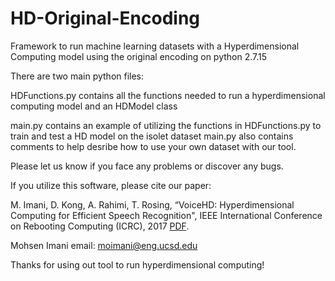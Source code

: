 # HD-Original-Encoding
Framework to run machine learning datasets with a Hyperdimensional Computing model using the original encoding on python 2.7.15

There are two main python files:

HDFunctions.py contains all the functions needed to run a hyperdimensional computing model and an HDModel class

main.py contains an example of utilizing the functions in HDFunctions.py to train and test a HD model on the isolet dataset
main.py also contains comments to help desribe how to use your own dataset with our tool.

Please let us know if you face any problems or discover any bugs.

If you utilize this software, please cite our paper:

M. Imani, D. Kong, A. Rahimi, T. Rosing, “VoiceHD: Hyperdimensional Computing for Efficient Speech Recognition",
IEEE International Conference on Rebooting Computing (ICRC), 2017 [PDF](http://moimani.weebly.com/uploads/2/3/8/6/23860882/icrc17_voicehd.pdf).

Mohsen Imani email: moimani@eng.ucsd.edu

Thanks for using out tool to run hyperdimensional computing!